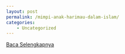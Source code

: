 ```yaml
---
layout: post
permalink: /mimpi-anak-harimau-dalam-islam/
categories:
    - Uncategorized
---
```


[Baca Selengkapnya](/06)